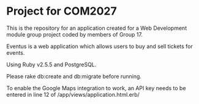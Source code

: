 # Project for COM2027

This is the repository for an application created for a Web Development module group project coded by members of Group 17.

Eventus is a web application which allows users to buy and sell tickets for events.

Using Ruby v2.5.5 and PostgreSQL.

Please rake db:create and db:migrate before running.

To enable the Google Maps integration to work, an API key needs to be entered in line 12 of /app/views/application.html.erb/
